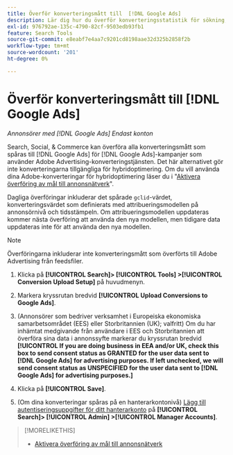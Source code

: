 ```yaml
---
title: Överför konverteringsmått till  [!DNL Google Ads]
description: Lär dig hur du överför konverteringsstatistik för sökning, sociala medier och Commerce till  [!DNL Google Ads].
exl-id: 976792ae-135c-4790-82cf-9503edb93fb1
feature: Search Tools
source-git-commit: e8eabf7e4aa7c9201cd8198aae32d325b2858f2b
workflow-type: tm+mt
source-wordcount: '201'
ht-degree: 0%

---
```


# Överför konverteringsmått till [!DNL Google Ads]

*Annonsörer med [!DNL Google Ads] Endast konton*

Search, Social, &amp; Commerce kan överföra alla konverteringsmått som spåras till [!DNL Google Ads] för [!DNL Google Ads]-kampanjer som använder Adobe Advertising-konverteringstjänsten. Det här alternativet gör inte konverteringarna tillgängliga för hybridoptimering. Om du vill använda dina Adobe-konverteringar för hybridoptimering läser du i &quot;[Aktivera överföring av mål till annonsnätverk](objective-upload-to-networks.md)&quot;.

Dagliga överföringar inkluderar det spårade `gclid`-värdet, konverteringsvärdet som definierats med attribueringsmodellen på annonsörnivå och tidsstämpeln. Om attribueringsmodellen uppdateras kommer nästa överföring att använda den nya modellen, men tidigare data uppdateras inte för att använda den nya modellen.

>[!NOTE]
>
>Överföringarna inkluderar inte konverteringsmått som överförts till Adobe Advertising från feedsfiler.

1. Klicka på **[!UICONTROL Search]> [!UICONTROL Tools] >[!UICONTROL Conversion Upload Setup]** på huvudmenyn.

1. Markera kryssrutan bredvid **[!UICONTROL Upload Conversions to Google Ads]**.

1. (Annonsörer som bedriver verksamhet i Europeiska ekonomiska samarbetsområdet (EES) eller Storbritannien (UK); valfritt) Om du har inhämtat medgivande från användare i EES och Storbritannien att överföra sina data i annonssyfte markerar du kryssrutan bredvid **[!UICONTROL If you are doing business in EEA and/or UK, check this box to send consent status as GRANTED for the user data sent to [!DNL Google Ads] for advertising purposes. If left unchecked, we will send consent status as UNSPECIFIED for the user data sent to [!DNL Google Ads] for advertising purposes.]**

1. Klicka på **[!UICONTROL Save]**.

1. (Om dina konverteringar spåras på en hanterarkontonivå) [Lägg till autentiseringsuppgifter för ditt hanterarkonto](/help/search-social-commerce/admin/manager-accounts.md) på **[!UICONTROL Search]> [!UICONTROL Admin] >[!UICONTROL Manager Accounts]**.

>[!MORELIKETHIS]
>
>* [Aktivera överföring av mål till annonsnätverk](objective-upload-to-networks.md)
